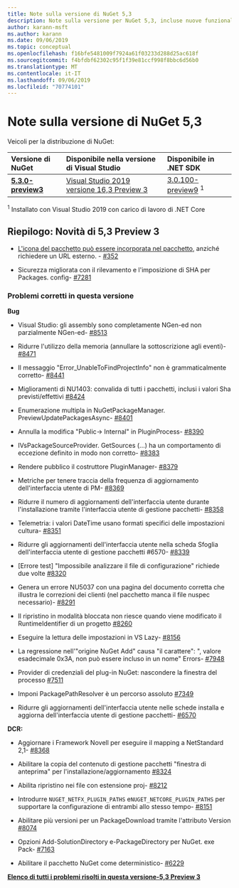```yaml
---
title: Note sulla versione di NuGet 5,3
description: Note sulla versione per NuGet 5,3, incluse nuove funzionalità, correzioni di bug e DCR.
author: karann-msft
ms.author: karann
ms.date: 09/06/2019
ms.topic: conceptual
ms.openlocfilehash: f16bfe5481009f7924a61f03233d288d25ac618f
ms.sourcegitcommit: f4bfdbf62302c95f1f39e81ccf998f8bbc6d56b0
ms.translationtype: MT
ms.contentlocale: it-IT
ms.lasthandoff: 09/06/2019
ms.locfileid: "70774101"
---
```

# <a name="nuget-53-release-notes"></a>Note sulla versione di NuGet 5,3

Veicoli per la distribuzione di NuGet:

| Versione di NuGet | Disponibile nella versione di Visual Studio| Disponibile in .NET SDK|
|:---|:---|:---|
| [**5.3.0-preview3**](https://nuget.org/downloads) | [Visual Studio 2019 versione 16,3 Preview 3](https://visualstudio.microsoft.com/vs/preview/) | [3.0.100-preview9](https://dotnet.microsoft.com/download/dotnet-core/3.0) <sup>1</sup> |

<sup>1</sup> Installato con Visual Studio 2019 con carico di lavoro di .NET Core

## <a name="summary-whats-new-in-53-preview-3"></a>Riepilogo: Novità di 5,3 Preview 3

* [L'icona del pacchetto può essere incorporata nel pacchetto](../reference/msbuild-targets.md#packing-an-icon-image-file), anziché richiedere un URL esterno. - [#352](https://github.com/NuGet/Home/issues/352)

* Sicurezza migliorata con il rilevamento e l'imposizione di SHA per Packages. config- [#7281](https://github.com/NuGet/Home/issues/7281)

### <a name="issues-fixed-in-this-release"></a>Problemi corretti in questa versione

**Bug**

* Visual Studio: gli assembly sono completamente NGen-ed non parzialmente NGen-ed- [#8513](https://github.com/NuGet/Home/issues/8513)

* Ridurre l'utilizzo della memoria (annullare la sottoscrizione agli eventi)- [#8471](https://github.com/NuGet/Home/issues/8471)

* Il messaggio "Error_UnableToFindProjectInfo" non è grammaticalmente corretto- [#8441](https://github.com/NuGet/Home/issues/8441)

* Miglioramenti di NU1403: convalida di tutti i pacchetti, inclusi i valori Sha previsti/effettivi [#8424](https://github.com/NuGet/Home/issues/8424)

* Enumerazione multipla in NuGetPackageManager. PreviewUpdatePackagesAsync- [#8401](https://github.com/NuGet/Home/issues/8401)

* Annulla la modifica "Public-> Internal" in PluginProcess- [#8390](https://github.com/NuGet/Home/issues/8390)

* IVsPackageSourceProvider. GetSources (...) ha un comportamento di eccezione definito in modo non corretto- [#8383](https://github.com/NuGet/Home/issues/8383)

* Rendere pubblico il costruttore PluginManager- [#8379](https://github.com/NuGet/Home/issues/8379)

* Metriche per tenere traccia della frequenza di aggiornamento dell'interfaccia utente di PM- [#8369](https://github.com/NuGet/Home/issues/8369)

* Ridurre il numero di aggiornamenti dell'interfaccia utente durante l'installazione tramite l'interfaccia utente di gestione pacchetti- [#8358](https://github.com/NuGet/Home/issues/8358)

* Telemetria: i valori DateTime usano formati specifici delle impostazioni cultura- [#8351](https://github.com/NuGet/Home/issues/8351)

* Ridurre gli aggiornamenti dell'interfaccia utente nella scheda Sfoglia dell'interfaccia utente di gestione pacchetti #6570- [#8339](https://github.com/NuGet/Home/issues/8339)

* [Errore test] "Impossibile analizzare il file di configurazione" richiede due volte [#8320](https://github.com/NuGet/Home/issues/8320)

* Genera un errore NU5037 con una pagina del documento corretta che illustra le correzioni dei clienti (nel pacchetto manca il file nuspec necessario)- [#8291](https://github.com/NuGet/Home/issues/8291)

* Il ripristino in modalità bloccata non riesce quando viene modificato il RuntimeIdentifier di un progetto [#8260](https://github.com/NuGet/Home/issues/8260)

* Eseguire la lettura delle impostazioni in VS Lazy- [#8156](https://github.com/NuGet/Home/issues/8156)

* La regressione nell'"origine NuGet Add" causa "il carattere": ", valore esadecimale 0x3A, non può essere incluso in un nome" Errors- [#7948](https://github.com/NuGet/Home/issues/7948)

* Provider di credenziali del plug-in NuGet: nascondere la finestra del processo [#7511](https://github.com/NuGet/Home/issues/7511)

* Imponi PackagePathResolver è un percorso assoluto [#7349](https://github.com/NuGet/Home/issues/7349)

* Ridurre gli aggiornamenti dell'interfaccia utente nelle schede installa e aggiorna dell'interfaccia utente di gestione pacchetti- [#6570](https://github.com/NuGet/Home/issues/6570)

**DCR:**

* Aggiornare i Framework Novell per eseguire il mapping a NetStandard 2,1- [#8368](https://github.com/NuGet/Home/issues/8368)

* Abilitare la copia del contenuto di gestione pacchetti "finestra di anteprima" per l'installazione/aggiornamento [#8324](https://github.com/NuGet/Home/issues/8324)

* Abilita ripristino nei file con estensione proj- [#8212](https://github.com/NuGet/Home/issues/8212)

* Introdurre `NUGET_NETFX_PLUGIN_PATHS` e`NUGET_NETCORE_PLUGIN_PATHS` per supportare la configurazione di entrambi allo stesso tempo- [#8151](https://github.com/NuGet/Home/issues/8151)

* Abilitare più versioni per un PackageDownload tramite l'attributo Version [#8074](https://github.com/NuGet/Home/issues/8074)

* Opzioni Add-SolutionDirectory e-PackageDirectory per NuGet. exe Pack- [#7163](https://github.com/NuGet/Home/issues/7163)

* Abilitare il pacchetto NuGet come deterministico- [#6229](https://github.com/NuGet/Home/issues/6229)

**[Elenco di tutti i problemi risolti in questa versione-5,3 Preview 3](https://github.com/nuget/home/issues?q=is%3Aissue+is%3Aclosed+milestone%3A%225.3")**
